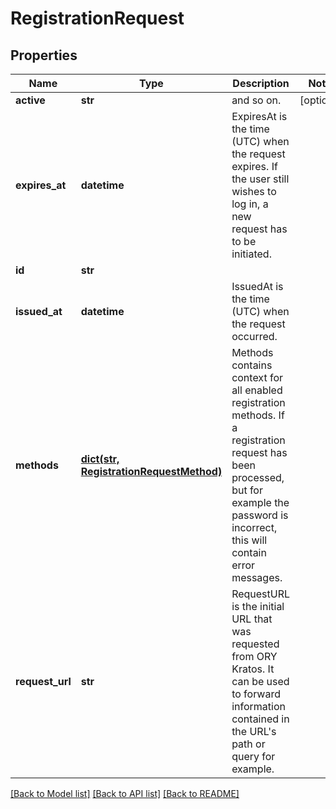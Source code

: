 # RegistrationRequest

## Properties
Name | Type | Description | Notes
------------ | ------------- | ------------- | -------------
**active** | **str** | and so on. | [optional] 
**expires_at** | **datetime** | ExpiresAt is the time (UTC) when the request expires. If the user still wishes to log in, a new request has to be initiated. | 
**id** | **str** |  | 
**issued_at** | **datetime** | IssuedAt is the time (UTC) when the request occurred. | 
**methods** | [**dict(str, RegistrationRequestMethod)**](RegistrationRequestMethod.md) | Methods contains context for all enabled registration methods. If a registration request has been processed, but for example the password is incorrect, this will contain error messages. | 
**request_url** | **str** | RequestURL is the initial URL that was requested from ORY Kratos. It can be used to forward information contained in the URL&#39;s path or query for example. | 

[[Back to Model list]](../README.md#documentation-for-models) [[Back to API list]](../README.md#documentation-for-api-endpoints) [[Back to README]](../README.md)


